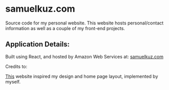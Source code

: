 # samuelkuz.com
Source code for my personal website.
This website hosts personal/contact information as well as a couple of my front-end projects.

## Application Details:
Built using React, and hosted by Amazon Web Services at: [samuelkuz.com](https://www.samuelkuz.com)


Credits to:

[This](https://www.brianatiyeh.com/) website inspired my design and home page layout, implemented by myself.
